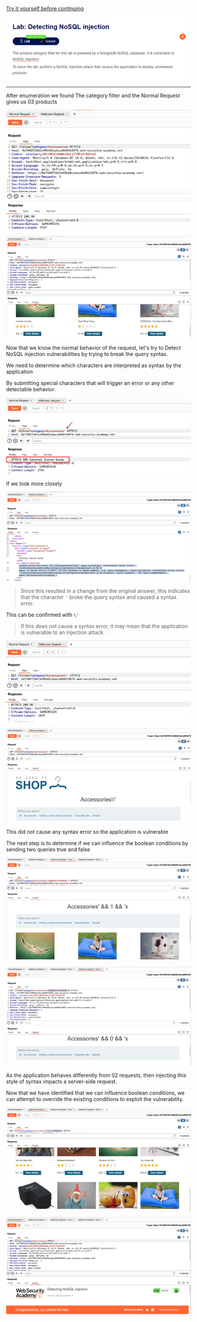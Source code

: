 [Try it yourself before continuing](https://portswigger.net/web-security/nosql-injection/lab-nosql-injection-detection)

![](./Images/Pasted%20image%2020241116072516.png)

---
After enumeration we found The category filter and the Normal Request gives us 03 products

![](./Images/Pasted%20image%2020241116073553.png)

![](./Images/Pasted%20image%2020241116073645.png)

Now that we know the normal behavior of the request, let's try to Detect NoSQL injection vulnerabilities by trying to break the query syntax.

We need to determine which characters are interpreted as syntax by the application

By submitting special characters that will trigger an error or any other detectable behavior.

![](./Images/Pasted%20image%2020241116073945.png)

If we look more closely

![](./Images/Pasted%20image%2020241116074033.png)

> Since this resulted in a change from the original answer, this indicates that the character `'` broke the query syntax and caused a syntax error.

This can be confirmed with `\'`

> If this does not cause a syntax error, it may mean that the application is vulnerable to an injection attack.

![](./Images/Pasted%20image%2020241116074528.png)

![](./Images/Pasted%20image%2020241116074549.png)

This did not cause any syntax error so the application is vulnerable

The next step is to determine if we can influence the boolean conditions by sending two queries true and false

![](./Images/Pasted%20image%2020241116075319.png)

![](./Images/Pasted%20image%2020241116075341.png)

As the application behaves differently from 02 requests, then injecting this style of syntax impacts a server-side request.

Now that we have identified that we can influence boolean conditions, we can attempt to override the existing conditions to exploit the vulnerability.

![](./Images/Pasted%20image%2020241116075645.png)

![](./Images/Pasted%20image%2020241116075721.png)
